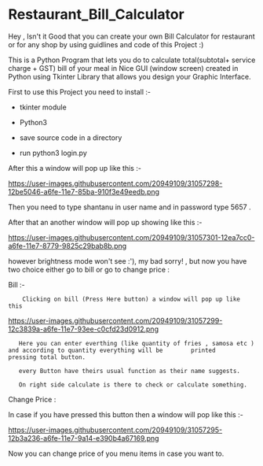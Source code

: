 # Restaurant_Bill_Calculator

Hey , Isn't it Good that you can create your own Bill Calculator for restaurant or for any shop by using guidlines and code of this Project :)

This is a Python Program that lets you do to calculate total(subtotal+ service charge + GST) bill of your meal in Nice GUI (window screen) created in Python using Tkinter Library that allows you design your Graphic Interface.

First to use this Project you need to install :-

  * tkinter module
  
  * Python3
  
  * save source code in a directory
  
  * run python3 login.py
  
  
  After this a window will pop up like this :-

https://user-images.githubusercontent.com/20949109/31057298-12be5046-a6fe-11e7-85ba-910f3e49eedb.png  
  
  Then you need to type shantanu in user name and in password type 5657 .
  
  After that an another window will pop up showing like this :-
  
  https://user-images.githubusercontent.com/20949109/31057301-12ea7cc0-a6fe-11e7-8779-9825c29bab8b.png
  
 however brightness mode won't see :'), my bad sorry! , but now you have two choice either go to bill or go to change price :
 
  Bill :-
  
        Clicking on bill (Press Here button) a window will pop up like this 

https://user-images.githubusercontent.com/20949109/31057299-12c3839a-a6fe-11e7-93ee-c0cfd23d0912.png
       
       Here you can enter everthing (like quantity of fries , samosa etc ) and according to quantity everything will be        printed     pressing total button.
       
       every Button have theirs usual function as their name suggests.
       
       On right side calculate is there to check or calculate something.

 Change Price :
 
 In case if you have pressed this button then a window will pop like this :-
 
 https://user-images.githubusercontent.com/20949109/31057295-12b3a236-a6fe-11e7-9a14-e390b4a67169.png
 
 Now you can change price of you menu items in case you want to.
 
 
  
  
  
  
  
